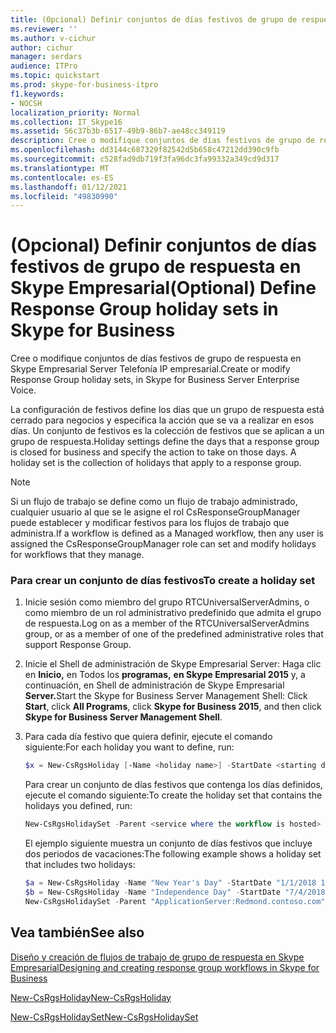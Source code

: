 ```yaml
---
title: (Opcional) Definir conjuntos de días festivos de grupo de respuesta en Skype Empresarial
ms.reviewer: ''
ms.author: v-cichur
author: cichur
manager: serdars
audience: ITPro
ms.topic: quickstart
ms.prod: skype-for-business-itpro
f1.keywords:
- NOCSH
localization_priority: Normal
ms.collection: IT_Skype16
ms.assetid: 56c37b3b-6517-49b9-86b7-ae48cc349119
description: Cree o modifique conjuntos de días festivos de grupo de respuesta en Skype Empresarial Server Telefonía IP empresarial.
ms.openlocfilehash: dd3144c687329f82542d5b658c47212dd390c9fb
ms.sourcegitcommit: c528fad9db719f3fa96dc3fa99332a349cd9d317
ms.translationtype: MT
ms.contentlocale: es-ES
ms.lasthandoff: 01/12/2021
ms.locfileid: "49830990"
---
```

# <a name="optional-define-response-group-holiday-sets-in-skype-for-business"></a><span data-ttu-id="7974a-103">(Opcional) Definir conjuntos de días festivos de grupo de respuesta en Skype Empresarial</span><span class="sxs-lookup"><span data-stu-id="7974a-103">(Optional) Define Response Group holiday sets in Skype for Business</span></span>
 
<span data-ttu-id="7974a-104">Cree o modifique conjuntos de días festivos de grupo de respuesta en Skype Empresarial Server Telefonía IP empresarial.</span><span class="sxs-lookup"><span data-stu-id="7974a-104">Create or modify Response Group holiday sets, in Skype for Business Server Enterprise Voice.</span></span>
  
<span data-ttu-id="7974a-p101">La configuración de festivos define los días que un grupo de respuesta está cerrado para negocios y especifica la acción que se va a realizar en esos días. Un conjunto de festivos es la colección de festivos que se aplican a un grupo de respuesta.</span><span class="sxs-lookup"><span data-stu-id="7974a-p101">Holiday settings define the days that a response group is closed for business and specify the action to take on those days. A holiday set is the collection of holidays that apply to a response group.</span></span>
  
> [!NOTE]
> <span data-ttu-id="7974a-107">Si un flujo de trabajo se define como un flujo de trabajo administrado, cualquier usuario al que se le asigne el rol CsResponseGroupManager puede establecer y modificar festivos para los flujos de trabajo que administra.</span><span class="sxs-lookup"><span data-stu-id="7974a-107">If a workflow is defined as a Managed workflow, then any user is assigned the CsResponseGroupManager role can set and modify holidays for workflows that they manage.</span></span> 
  
### <a name="to-create-a-holiday-set"></a><span data-ttu-id="7974a-108">Para crear un conjunto de días festivos</span><span class="sxs-lookup"><span data-stu-id="7974a-108">To create a holiday set</span></span>

1. <span data-ttu-id="7974a-109">Inicie sesión como miembro del grupo RTCUniversalServerAdmins, o como miembro de un rol administrativo predefinido que admita el grupo de respuesta.</span><span class="sxs-lookup"><span data-stu-id="7974a-109">Log on as a member of the RTCUniversalServerAdmins group, or as a member of one of the predefined administrative roles that support Response Group.</span></span>
    
2. <span data-ttu-id="7974a-110">Inicie el Shell de administración de Skype Empresarial Server: Haga clic en **Inicio,** en Todos los **programas,** **en Skype Empresarial 2015** y, a continuación, en Shell de administración de Skype Empresarial **Server.**</span><span class="sxs-lookup"><span data-stu-id="7974a-110">Start the Skype for Business Server Management Shell: Click **Start**, click **All Programs**, click **Skype for Business 2015**, and then click **Skype for Business Server Management Shell**.</span></span>
    
3. <span data-ttu-id="7974a-111">Para cada día festivo que quiera definir, ejecute el comando siguiente:</span><span class="sxs-lookup"><span data-stu-id="7974a-111">For each holiday you want to define, run:</span></span>
    
   ```powershell
   $x = New-CsRgsHoliday [-Name <holiday name>] -StartDate <starting date of holiday> -EndDate <ending date of holiday>
   ```

    <span data-ttu-id="7974a-112">Para crear un conjunto de días festivos que contenga los días definidos, ejecute el comando siguiente:</span><span class="sxs-lookup"><span data-stu-id="7974a-112">To create the holiday set that contains the holidays you defined, run:</span></span>
    
   ```powershell
   New-CsRgsHolidaySet -Parent <service where the workflow is hosted> -Name <unique name for holiday set> -HolidayList <one or more holidays to be included in the holiday set>
   ```

    <span data-ttu-id="7974a-113">El ejemplo siguiente muestra un conjunto de días festivos que incluye dos periodos de vacaciones:</span><span class="sxs-lookup"><span data-stu-id="7974a-113">The following example shows a holiday set that includes two holidays:</span></span>
    
   ```powershell
   $a = New-CsRgsHoliday -Name "New Year's Day" -StartDate "1/1/2018 12:00 AM" -EndDate "1/2/2018 12:00 AM" 
   $b = New-CsRgsHoliday -Name "Independence Day" -StartDate "7/4/2018 12:00 AM" -EndDate "7/5/2018 12:00 AM" 
   New-CsRgsHolidaySet -Parent "ApplicationServer:Redmond.contoso.com" -Name "2018 Holidays" -HolidayList ($a, $b)
   ```

## <a name="see-also"></a><span data-ttu-id="7974a-114">Vea también</span><span class="sxs-lookup"><span data-stu-id="7974a-114">See also</span></span>

[<span data-ttu-id="7974a-115">Diseño y creación de flujos de trabajo de grupo de respuesta en Skype Empresarial</span><span class="sxs-lookup"><span data-stu-id="7974a-115">Designing and creating response group workflows in Skype for Business</span></span>](designing-and-creating-response-group-workflows.md)

[<span data-ttu-id="7974a-116">New-CsRgsHoliday</span><span class="sxs-lookup"><span data-stu-id="7974a-116">New-CsRgsHoliday</span></span>](https://docs.microsoft.com/powershell/module/skype/new-csrgsholiday?view=skype-ps)

[<span data-ttu-id="7974a-117">New-CsRgsHolidaySet</span><span class="sxs-lookup"><span data-stu-id="7974a-117">New-CsRgsHolidaySet</span></span>](https://docs.microsoft.com/powershell/module/skype/new-csrgsholidayset?view=skype-ps)
